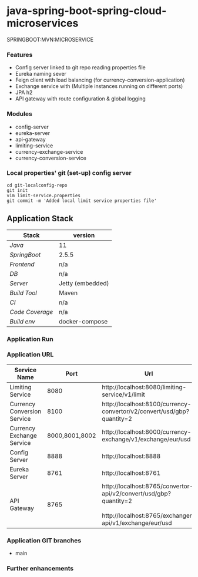 # java-spring-boot-spring-cloud-microservices
SPRINGBOOT:MVN:MICROSERVICE

### Features
- Config server linked to git repo reading properties file
- Eureka naming sever
- Feign client with load balancing (for currency-conversion-application)
- Exchange service with (Multiple instances running on different ports)
- JPA h2
- API gateway with route configuration & global logging

### Modules 
- config-server
- eureka-server
- api-gateway  
- limiting-service
- currency-exchange-service  
- currency-conversion-service

### Local properties' git (set-up) config server
``` 
cd git-localconfig-repo
git init 
vim limit-service.properties
git commit -m 'Added local limit service properties file'
```

## Application Stack

Stack  | version |
--- | --- |  
*Java* | 11
*SpringBoot* |  2.5.5
*Frontend* | n/a
*DB* | n/a
*Server* | Jetty (embedded)
*Build Tool* | Maven
*CI* | n/a
*Code Coverage* | n/a
*Build env* | docker-compose

### Application Run

### Application URL
Service Name | Port | Url | Supporting Url
--- | --- | --- |--- |
Limiting Service | 8080 | http://localhost:8080/limiting-service/v1/limit |
Currency Conversion Service | 8100 | http://localhost:8100/currency-convertor/v2/convert/usd/gbp?quantity=2 | http://localhost:8100/currency-convertor/v1/convert/usd/gbp?quantity=2
Currency Exchange Service | 8000,8001,8002 | http://localhost:8000/currency-exchange/v1/exchange/eur/usd | http://localhost:8000/h2-console/
Config Server | 8888 | http://localhost:8888 | http://localhost:8888/limit-service/default
Eureka Server | 8761 | http://localhost:8761 | 
API Gateway | 8765 | http://localhost:8765/convertor-api/v2/convert/usd/gbp?quantity=2 <br /><br /> http://localhost:8765/exchanger-api/v1/exchange/eur/usd  


### Application GIT branches
- main

### Further enhancements 